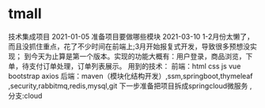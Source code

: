 # tmall
技术集成项目
2021-01-05 准备项目要做哪些模块
2021-03-10 1-2月份太懒了，而且没抓住重点，花了不少时间在前端上;3月开始报复式开发，导致很多预想没实现；
到今天为止算是第一个版本。实现的功能大概有：用户登录，商品浏览，下单，待支付订单处理，订单列表展示。
用到的技术：
前端：html css js vue bootstrap axios 
后端：maven（模块化结构开发）,ssm,springboot,thymeleaf ,security,rabbitmq,redis,mysql,git
下一步准备把项目拆成springcloud微服务 ,分支:cloud

